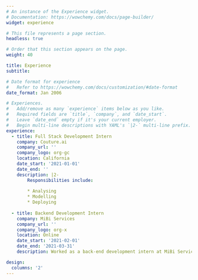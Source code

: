 ```yaml
---
# An instance of the Experience widget.
# Documentation: https://wowchemy.com/docs/page-builder/
widget: experience

# This file represents a page section.
headless: true

# Order that this section appears on the page.
weight: 40

title: Experience
subtitle:

# Date format for experience
#   Refer to https://wowchemy.com/docs/customization/#date-format
date_format: Jan 2006

# Experiences.
#   Add/remove as many `experience` items below as you like.
#   Required fields are `title`, `company`, and `date_start`.
#   Leave `date_end` empty if it's your current employer.
#   Begin multi-line descriptions with YAML's `|2-` multi-line prefix.
experience:
  - title: Full Stack Development Intern
    company: Couture.ai
    company_url: ''
    company_logo: org-gc
    location: California
    date_start: '2021-01-01'
    date_end: ''
    description: |2-
        Responsibilities include:
        
        * Analysing
        * Modelling
        * Deploying
        
  - title: Backend Development Intern
    company: MiBi Services
    company_url: ''
    company_logo: org-x
    location: Online
    date_start: '2021-02-01'
    date_end: '2021-03-31'
    description: Worked as a back-end development intern at MiBi Services. Helped in designing the data models for the Django based application. Implemented resolvers for various queries and mutations using GraphQL.

design:
  columns: '2'
---
```

